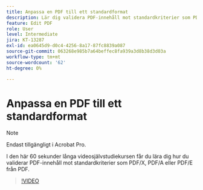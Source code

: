```yaml
---
title: Anpassa en PDF till ett standardformat
description: Lär dig validera PDF-innehåll mot standardkriterier som PDF/X, PDF/A eller PDF/E från PDF
feature: Edit PDF
role: User
level: Intermediate
jira: KT-13287
exl-id: ea0645d9-d0c4-4256-8a17-87fc8839a087
source-git-commit: 063268e985b7a64beffec8fa939a3d8b38d3d03a
workflow-type: tm+mt
source-wordcount: '62'
ht-degree: 0%

---
```


# Anpassa en PDF till ett standardformat

>[!NOTE]
>
>Endast tillgängligt i Acrobat Pro.

I den här 60 sekunder långa videosjälvstudiekursen får du lära dig hur du validerar PDF-innehåll mot standardkriterier som PDF/X, PDF/A eller PDF/E från PDF.

>[!VIDEO](https://video.tv.adobe.com/v/3437289?quality=12&learn=on&hidetitle=true&captions=swe)
